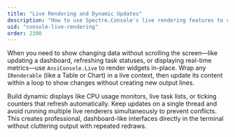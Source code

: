 ```yaml
---
title: "Live Rendering and Dynamic Updates"
description: "How to use Spectre.Console's live rendering features to continuously update console output"
uid: "console-live-rendering"
order: 2300
---
```


When you need to show changing data without scrolling the screen—like updating a dashboard, refreshing task statuses, or displaying real-time metrics—use `AnsiConsole.Live` to render widgets in-place. Wrap any `IRenderable` (like a Table or Chart) in a live context, then update its content within a loop to show changes without creating new output lines.

Build dynamic displays like CPU usage monitors, live task lists, or ticking counters that refresh automatically. Keep updates on a single thread and avoid running multiple live renderers simultaneously to prevent conflicts. This creates professional, dashboard-like interfaces directly in the terminal without cluttering output with repeated redraws.